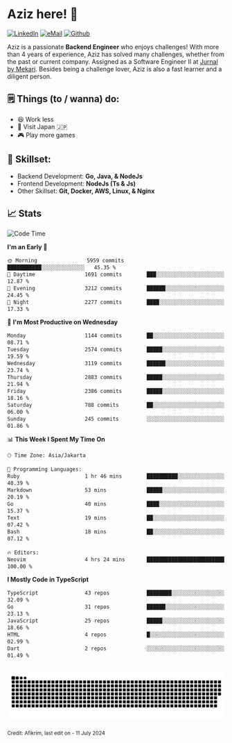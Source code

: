 # Aziz here! 👋

[![LinkedIn](https://img.shields.io/static/v1?message=afikrim&logo=linkedin&label=&color=0077B5&logoColor=white&labelColor=&style=for-the-badge)](https://www.linkedin.com/in/afikrim)
[![eMail](https://img.shields.io/static/v1?message=afikrim10@gmail.com&logo=gmail&label=&color=D14836&logoColor=white&labelColor=&style=for-the-badge)](mailto:afikrim10@gmail.com)
[![Github](https://komarev.com/ghpvc/?username=afikrim&label=Visitors&style=for-the-badge)](https://www.github.com/afikrim)

<!--Introduction-->
Aziz is a passionate **Backend Engineer** who enjoys challenges! With more than 4 years of experience, Aziz has solved many challenges, whether from the past or current company. Assigned as a Software Engineer II at [Jurnal by Mekari](https://jurnal.id). Besides being a challenge lover, Aziz is also a fast learner and a diligent person.

<!--Things TODO-->
## 🗒️ Things (to / wanna) do:

- 😆 Work less
- 🚀 Visit Japan 🇯🇵
- 🎮 Play more games

<!--Skillset-->
## 🏅 Skillset:

- Backend Development: **Go, Java, & NodeJs**
- Frontend Development: **NodeJs (Ts & Js)**
- Other Skillset: **Git, Docker, AWS, Linux, & Nginx**

## 📈 Stats  

<!--START_SECTION:waka-->
![Code Time](http://img.shields.io/badge/Code%20Time-2%2C090%20hrs%2045%20mins-blue)

**I'm an Early 🐤** 

```text
🌞 Morning                5959 commits        ███████████░░░░░░░░░░░░░░   45.35 % 
🌆 Daytime                1691 commits        ███░░░░░░░░░░░░░░░░░░░░░░   12.87 % 
🌃 Evening                3212 commits        ██████░░░░░░░░░░░░░░░░░░░   24.45 % 
🌙 Night                  2277 commits        ████░░░░░░░░░░░░░░░░░░░░░   17.33 % 
```
📅 **I'm Most Productive on Wednesday** 

```text
Monday                   1144 commits        ██░░░░░░░░░░░░░░░░░░░░░░░   08.71 % 
Tuesday                  2574 commits        █████░░░░░░░░░░░░░░░░░░░░   19.59 % 
Wednesday                3119 commits        ██████░░░░░░░░░░░░░░░░░░░   23.74 % 
Thursday                 2883 commits        █████░░░░░░░░░░░░░░░░░░░░   21.94 % 
Friday                   2386 commits        █████░░░░░░░░░░░░░░░░░░░░   18.16 % 
Saturday                 788 commits         ██░░░░░░░░░░░░░░░░░░░░░░░   06.00 % 
Sunday                   245 commits         ░░░░░░░░░░░░░░░░░░░░░░░░░   01.86 % 
```


📊 **This Week I Spent My Time On** 

```text
🕑︎ Time Zone: Asia/Jakarta

💬 Programming Languages: 
Ruby                     1 hr 46 mins        ██████████░░░░░░░░░░░░░░░   40.39 % 
Markdown                 53 mins             █████░░░░░░░░░░░░░░░░░░░░   20.19 % 
Go                       40 mins             ████░░░░░░░░░░░░░░░░░░░░░   15.37 % 
Text                     19 mins             ██░░░░░░░░░░░░░░░░░░░░░░░   07.42 % 
Bash                     18 mins             ██░░░░░░░░░░░░░░░░░░░░░░░   07.12 % 

🔥 Editors: 
Neovim                   4 hrs 24 mins       █████████████████████████   100.00 % 
```

**I Mostly Code in TypeScript** 

```text
TypeScript               43 repos            ████████░░░░░░░░░░░░░░░░░   32.09 % 
Go                       31 repos            ██████░░░░░░░░░░░░░░░░░░░   23.13 % 
JavaScript               25 repos            █████░░░░░░░░░░░░░░░░░░░░   18.66 % 
HTML                     4 repos             █░░░░░░░░░░░░░░░░░░░░░░░░   02.99 % 
Dart                     2 repos             ░░░░░░░░░░░░░░░░░░░░░░░░░   01.49 % 
```




<!--END_SECTION:waka-->


<br clear="both">

<div align="center">
  <img src="https://raw.githubusercontent.com/afikrim/afikrim/output/snake.svg" alt="Snake animation" />
</div>


<sub>Credit: Afikrim, last edit on - 11 July 2024</sub>
